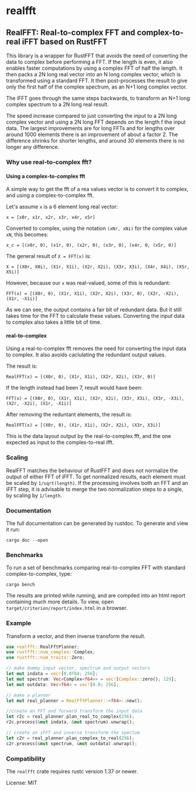 # realfft

## RealFFT: Real-to-complex FFT and complex-to-real iFFT based on RustFFT

This library is a wrapper for RustFFT that avoids the need of converting the data to complex before performing a FFT.
If the length is even, it also enables faster computations by using a complex FFT of half the length.
It then packs a 2N long real vector into an N long complex vector, which is transformed using a standard FFT.
It then post-processes the result to give only the first half of the complex spectrum, as an N+1 long complex vector.

The iFFT goes through the same steps backwards, to transform an N+1 long complex spectrum to a 2N long real result.

The speed increase compared to just converting the input to a 2N long complex vector
and using a 2N long FFT depends on the length f the input data.
The largest improvements are for long FFTs and for lengths over around 1000 elements there is an improvement of about a factor 2.
The difference shrinks for shorter lengths, and around 30 elements there is no longer any difference.

### Why use real-to-complex fft?
#### Using a complex-to-complex fft
A simple way to get the fft of a rea values vector is to convert it to complex, and using a complex-to-complex fft.

Let's assume `x` is a 6 element long real vector:
```
x = [x0r, x1r, x2r, x3r, x4r, x5r]
```

Converted to complex, using the notation `(xNr, xNi)` for the complex value `xN`, this becomes:
```
x_c = [(x0r, 0), (x1r, 0), (x2r, 0), (x3r, 0), (x4r, 0, (x5r, 0)]
```


The general result of `X = FFT(x)` is:
```
X = [(X0r, X0i), (X1r, X1i), (X2r, X2i), (X3r, X3i), (X4r, X4i), (X5r, X5i)]
```

However, because our `x` was real-valued, some of this is redundant:
```
FFT(x) = [(X0r, 0), (X1r, X1i), (X2r, X2i), (X3r, 0), (X2r, -X2i), (X1r, -X1i)]
```

As we can see, the output contains a fair bit of redundant data. But it still takes time for the FFT to calculate these values. Converting the input data to complex also takes a little bit of time.

#### real-to-complex
Using a real-to-complex fft removes the need for converting the input data to complex.
It also avoids caclulating the redundant output values.

The result is:
```
RealFFT(x) = [(X0r, 0), (X1r, X1i), (X2r, X2i), (X3r, 0)]
```

If the length instead had been 7, result would have been:
```
FFT(x) = [(X0r, 0), (X1r, X1i), (X2r, X2i), (X3r, X3i), (X3r, -X3i), (X2r, -X2i), (X1r, -X1i)]
```
After removing the reduntant elements, the result is:
```
RealFFT(x) = [(X0r, 0), (X1r, X1i), (X2r, X2i), (X3r, X3i)]
```

This is the data layout output by the real-to-complex fft, and the one expected as input to the complex-to-real ifft.

### Scaling
RealFFT matches the behaviour of RustFFT and does not normalize the output of either FFT of iFFT. To get normalized results, each element must be scaled by `1/sqrt(length)`. If the processing involves both an FFT and an iFFT step, it is advisable to merge the two normalization steps to a single, by scaling by `1/length`.

### Documentation

The full documentation can be generated by rustdoc. To generate and view it run:
```
cargo doc --open
```

### Benchmarks

To run a set of benchmarks comparing real-to-complex FFT with standard complex-to-complex, type:
```
cargo bench
```
The results are printed while running, and are compiled into an html report containing much more details.
To view, open `target/criterion/report/index.html` in a browser.

### Example
Transform a vector, and then inverse transform the result.
```rust
use realfft::RealFftPlanner;
use rustfft::num_complex::Complex;
use rustfft::num_traits::Zero;

// make dummy input vector, spectrum and output vectors
let mut indata = vec![0.0f64; 256];
let mut spectrum: Vec<Complex<f64>> = vec![Complex::zero(); 129];
let mut outdata: Vec<f64> = vec![0.0; 256];

// make a planner
let mut real_planner = RealFftPlanner::<f64>::new();

//create an FFT and forward transform the input data
let r2c = real_planner.plan_real_to_complex(256);
r2c.process(&mut indata, &mut spectrum).unwrap();

// create an iFFT and inverse transform the spectum
let c2r = real_planner.plan_complex_to_real(256);
c2r.process(&mut spectrum, &mut outdata).unwrap();
```

### Compatibility

The `realfft` crate requires rustc version 1.37 or newer.

License: MIT

